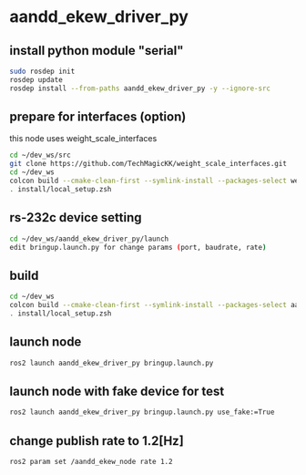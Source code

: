 # aandd_ekew_driver_py

## install python module "serial"
```.sh
sudo rosdep init
rosdep update
rosdep install --from-paths aandd_ekew_driver_py -y --ignore-src
```

## prepare for interfaces (option)
this node uses weight_scale_interfaces
```.sh
cd ~/dev_ws/src
git clone https://github.com/TechMagicKK/weight_scale_interfaces.git
cd ~/dev_ws
colcon build --cmake-clean-first --symlink-install --packages-select weight_scale_interfaces
. install/local_setup.zsh
```

## rs-232c device setting
```.sh
cd ~/dev_ws/aandd_ekew_driver_py/launch
edit bringup.launch.py for change params (port, baudrate, rate)
```

## build
```.sh
cd ~/dev_ws
colcon build --cmake-clean-first --symlink-install --packages-select aandd_ekew_driver_py
. install/local_setup.zsh
```

## launch node
```.sh
ros2 launch aandd_ekew_driver_py bringup.launch.py
```

## launch node with fake device for test
```.sh
ros2 launch aandd_ekew_driver_py bringup.launch.py use_fake:=True
```

## change publish rate to 1.2[Hz]
```.sh
ros2 param set /aandd_ekew_node rate 1.2
```

